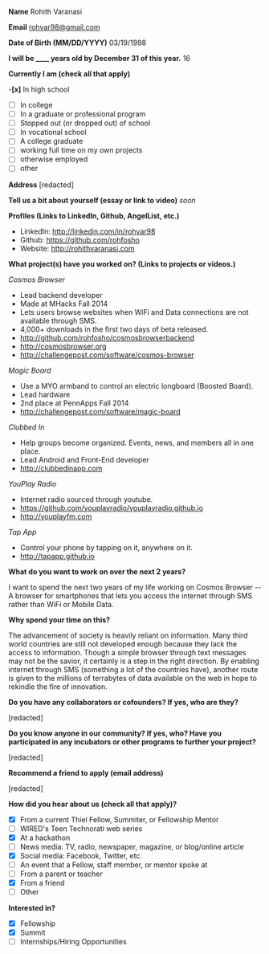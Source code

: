 **Name**
Rohith Varanasi
  
**Email**
rohvar98@gmail.com

**Date of Birth (MM/DD/YYYY)**
03/19/1998

**I will be ____ years old by December 31 of this year.**
16

**Currently I am (check all that apply)**

-**[x]** In high school
-[ ] In college
-[ ] In a graduate or professional program
-[ ] Stopped out (or dropped out) of school
-[ ] In vocational school
-[ ] A college graduate
-[ ] working full time on my own projects
-[ ] otherwise employed
-[ ] other

**Address**
[redacted]

**Tell us a bit about yourself (essay or link to video)**
_soon_

**Profiles (Links to LinkedIn, Github, AngelList, etc.)**
- LinkedIn:    http://linkedin.com/in/rohvar98
- Github:       https://github.com/rohfosho
- Website:     http://rohithvaranasi.com

**What project(s) have you worked on? (Links to projects or videos.)**

_Cosmos Browser_
- Lead backend developer
- Made at MHacks Fall 2014
- Lets users browse websites when WiFi and Data connections are not available through SMS.
- 4,000+ downloads in the first two days of beta released. 
- http://github.com/rohfosho/cosmosbrowserbackend 
- http://cosmosbrowser.org 
- http://challengepost.com/software/cosmos-browser

_Magic Board_
- Use a MYO armband to control an electric longboard (Boosted Board).
- Lead hardware
- 2nd place at PennApps Fall 2014
- http://challengepost.com/software/magic-board

_Clubbed In_
- Help groups become organized. Events, news, and members all in one place.
- Lead Android and Front-End developer
- http://clubbedinapp.com

_YouPlay Radio_
- Internet radio sourced through youtube.
- https://github.com/youplayradio/youplayradio.github.io
- http://youplayfm.com

_Tap App_
- Control your phone by tapping on it, anywhere on it.
- http://tapapp.github.io

**What do you want to work on over the next 2 years?**

I want to spend the next two years of my life working on Cosmos Browser -- A browser for smartphones that lets you access the internet through SMS rather than WiFi or Mobile Data.

**Why spend your time on this?**

The advancement of society is heavily reliant on information. Many third world countries are still not developed enough because they lack the access to information. Though a simple browser through text messages may not be the savior, it certainly is a step in the right direction. By enabling internet through SMS (something a lot of the countries have), another route is given to the millions of terrabytes of data available on the web in hope to rekindle the fire of innovation. 

**Do you have any collaborators or cofounders? If yes, who are they?**

[redacted]

**Do you know anyone in our community? If yes, who? Have you participated in any incubators or other programs to further your project?**

[redacted]


**Recommend a friend to apply (email address)**

[redacted]


**How did you hear about us (check all that apply)?**

-[x] From a current Thiel Fellow, Summiter, or Fellowship Mentor
-[ ] WIRED's Teen Technorati web series
-[x] At a hackathon
-[ ] News media: TV, radio, newspaper, magazine, or blog/online article
-[x] Social media: Facebook, Twitter, etc.
-[ ] An event that a Fellow, staff member, or mentor spoke at
-[ ] From a parent or teacher
-[x] From a friend
-[ ] Other

**Interested in?**

-[x] Fellowship
-[x] Summit
-[ ] Internships/Hiring Opportunities
